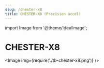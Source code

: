 ```yaml
---
slug: /chester-x8
title: CHESTER-X8 (Precision accel)
---
```

import Image from '@theme/IdealImage';

# CHESTER-X8

<Image img={require('./tb-chester-x8.png')} />
